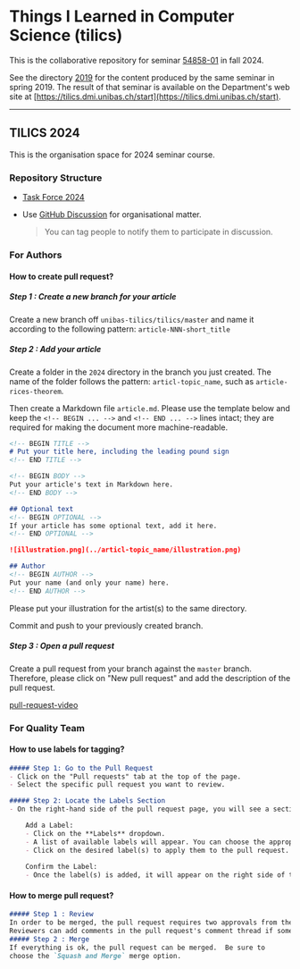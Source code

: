 # Things I Learned in Computer Science (tilics)

This is the collaborative repository for seminar
[54858-01](https://vorlesungsverzeichnis.unibas.ch/de/home?id=286129) in fall 2024.

See the directory [2019](/2019/) for the content produced by the same seminar in spring 2019. The result of that seminar is available on the Department's web site at [https://tilics.dmi.unibas.ch/start](https://tilics.dmi.unibas.ch/start).

---

## TILICS 2024

This is the organisation space for 2024 seminar course.

### Repository Structure

- [Task Force 2024](/admin/taskforces_2024.md)
- Use [GitHub Discussion](https://github.com/unibas-tilics/tilics/discussions) for organisational matter.
  
    > You can tag people to notify them to participate in discussion.

###  For Authors

#### How to create pull request?
##### Step 1 : Create a new branch for your article
Create a new branch off `unibas-tilics/tilics/master` and name it according to the following pattern:
`article-NNN-short_title`

##### Step 2 : Add your article

Create a folder in the `2024` directory in the branch you just created.  The name of the folder follows the pattern: `articl-topic_name`, such as `article-rices-theorem`.

Then create a Markdown file `article.md`. Please use the template below and keep the `<!-- BEGIN ... -->` and `<!-- END ... -->` lines intact; they are required for making the document more machine-readable.

```markdown
<!-- BEGIN TITLE -->
# Put your title here, including the leading pound sign
<!-- END TITLE -->

<!-- BEGIN BODY -->
Put your article's text in Markdown here.
<!-- END BODY -->

## Optional text
<!-- BEGIN OPTIONAL -->
If your article has some optional text, add it here.
<!-- END OPTIONAL -->

![illustration.png](../articl-topic_name/illustration.png)

## Author
<!-- BEGIN AUTHOR -->
Put your name (and only your name) here.
<!-- END AUTHOR -->
```

Please put your illustration for the artist(s) to the same directory.

Commit and push to your previously created branch.

##### Step 3 : Open a pull request

Create a pull request from your branch against the `master` branch.  Therefore, please click on "New pull request" and add the description of the pull request.

[pull-request-video](../tilics/create-pull-request.mp4 )

### For Quality Team

#### How to use labels for tagging?

```markdown
##### Step 1: Go to the Pull Request
- Click on the "Pull requests" tab at the top of the page.
- Select the specific pull request you want to review.

##### Step 2: Locate the Labels Section
- On the right-hand side of the pull request page, you will see a section labeled **Labels**.

    Add a Label:
    - Click on the **Labels** dropdown.
    - A list of available labels will appear. You can choose the appropriate label.
    - Click on the desired label(s) to apply them to the pull request.
    
    Confirm the Label:
    - Once the label(s) is added, it will appear on the right side of the pull request, indicating that the label has been successfully applied.
```

#### How to merge pull request?

```markdown
##### Step 1 : Review
In order to be merged, the pull request requires two approvals from the Quality Team.
Reviewers can add comments in the pull request's comment thread if something should be changed.  When editing your article, simply commit and push the changes to your branch; they are automatically added to the pull request.
##### Step 2 : Merge
If everything is ok, the pull request can be merged.  Be sure to
choose the `Squash and Merge` merge option.
```

